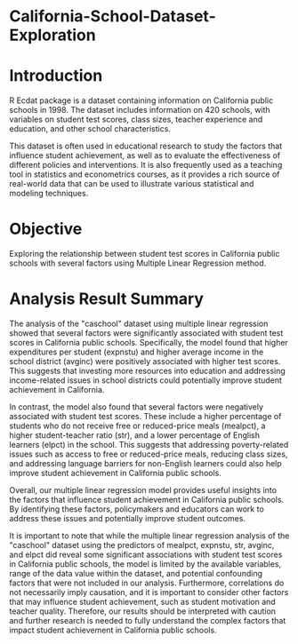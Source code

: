 # California-School-Dataset-Exploration


# Introduction

R Ecdat package is a dataset containing information on California public schools in 1998. The dataset includes information on 420 schools, with variables on student test scores, class sizes, teacher experience and education, and other school characteristics.

This dataset is often used in educational research to study the factors that influence student achievement, as well as to evaluate the effectiveness of different policies and interventions. It is also frequently used as a teaching tool in statistics and econometrics courses, as it provides a rich source of real-world data that can be used to illustrate various statistical and modeling techniques.

# Objective

Exploring the relationship between student test scores in California public schools with several factors using Multiple Linear Regression method.

# Analysis Result Summary

The analysis of the "caschool" dataset using multiple linear regression showed that several factors were significantly associated with student test scores in California public schools. Specifically, the model found that higher expenditures per student (expnstu) and higher average income in the school district (avginc) were positively associated with higher test scores. This suggests that investing more resources into education and addressing income-related issues in school districts could potentially improve student achievement in California.

In contrast, the model also found that several factors were negatively associated with student test scores. These include a higher percentage of students who do not receive free or reduced-price meals (mealpct), a higher student-teacher ratio (str), and a lower percentage of English learners (elpct) in the school. This suggests that addressing poverty-related issues such as access to free or reduced-price meals, reducing class sizes, and addressing language barriers for non-English learners could also help improve student achievement in California public schools.

Overall, our multiple linear regression model provides useful insights into the factors that influence student achievement in California public schools. By identifying these factors, policymakers and educators can work to address these issues and potentially improve student outcomes.

It is important to note that while the multiple linear regression analysis of the "caschool" dataset using the predictors of mealpct, expnstu, str, avginc, and elpct did reveal some significant associations with student test scores in California public schools, the model is limited by the available variables, range of the data value within the dataset, and potential confounding factors that were not included in our analysis. Furthermore, correlations do not necessarily imply causation, and it is important to consider other factors that may influence student achievement, such as student motivation and teacher quality. Therefore, our results should be interpreted with caution and further research is needed to fully understand the complex factors that impact student achievement in California public schools.
